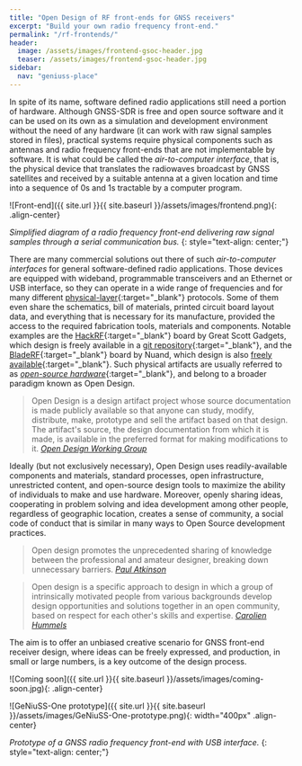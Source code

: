 ```yaml
---
title: "Open Design of RF front-ends for GNSS receivers"
excerpt: "Build your own radio frequency front-end."
permalink: "/rf-frontends/"
header:
  image: /assets/images/frontend-gsoc-header.jpg
  teaser: /assets/images/frontend-gsoc-header.jpg
sidebar:
  nav: "geniuss-place"
---
```


In spite of its name, software defined radio applications still need a portion of hardware. Although GNSS-SDR is free and open source software and it can be used on its own as a simulation and development environment without the need of any hardware (it can work with raw signal samples stored in files), practical systems require physical components such as antennas and radio frequency front-ends that are not implementable by software. It is what could be called the _air-to-computer interface_, that is, the physical device that translates the radiowaves broadcast by GNSS satellites and received by a suitable antenna at a given location and time into a sequence of 0s and 1s tractable by a computer program.

![Front-end]({{ site.url }}{{ site.baseurl }}/assets/images/frontend.png){: .align-center}

  _Simplified diagram of a radio frequency front-end delivering raw signal samples through a serial communication bus._
  {: style="text-align: center;"}

There are many commercial solutions out there of such _air-to-computer interfaces_ for general software-defined radio applications. Those devices are equipped with wideband, programmable transceivers and an Ethernet or USB interface, so they can operate in a wide range of frequencies and for many different [physical-layer](https://en.wikipedia.org/wiki/Physical_layer){:target="_blank"} protocols. Some of them even share the schematics, bill of materials, printed circuit board layout data, and everything that is necessary for its manufacture, provided the access to the required fabrication tools, materials and components. Notable examples are the [HackRF](https://greatscottgadgets.com/hackrf/){:target="_blank"} board by Great Scott Gadgets, which design is freely available in a [git repository](https://github.com/mossmann/hackrf/tree/master/hardware/hackrf-one){:target="_blank"}, and the [BladeRF](http://nuand.com){:target="_blank"} board by Nuand, which design is also [freely available](https://github.com/Nuand/bladeRF){:target="_blank"}. Such physical artifacts are usually referred to as [_open-source hardware_](https://en.wikipedia.org/wiki/Open-source_hardware){:target="_blank"}, and belong to a broader paradigm known as Open Design.

> Open Design is a design artifact project whose source documentation is made publicly available so that anyone can study, modify, distribute, make, prototype and sell the artifact based on that design. The artifact's source, the design documentation from which it is made, is available in the preferred format for making modifications to it.
> <cite><a href="https://github.com/OpenDesign-WorkingGroup/Open-Design-Definition" target="_blank">Open Design Working Group</a></cite>

Ideally (but not exclusively necessary), Open Design uses readily-available components and materials, standard processes, open infrastructure, unrestricted content, and open-source design tools to maximize the ability of individuals to make and use hardware. Moreover, openly sharing ideas, cooperating in problem solving and idea development among other people, regardless of geographic location, creates a sense of community, a social code of conduct that is similar in many ways to Open Source development practices.

> Open design promotes the unprecedented sharing of knowledge between the professional and amateur designer, breaking down unnecessary barriers.
> <cite><a href="http://opendesignnow.org/index.html%3Fp=399.html" target="_blank">Paul Atkinson</a></cite>

> Open design is a specific approach to design in which a group of intrinsically motivated people from various backgrounds develop design opportunities and solutions together in an open community, based on respect for each other's skills and expertise.
> <cite><a href="http://opendesignnow.org/index.html%3Fp=425.html" target="_blank">Carolien Hummels</a></cite>

The aim is to offer an unbiased creative scenario for GNSS front-end receiver design, where ideas can be freely expressed, and production, in small or large numbers, is a key outcome of the design process.


![Coming soon]({{ site.url }}{{ site.baseurl }}/assets/images/coming-soon.jpg){: .align-center}


![GeNiuSS-One prototype]({{ site.url }}{{ site.baseurl }}/assets/images/GeNiuSS-One-prototype.png){: width="400px" .align-center}

  _Prototype of a GNSS radio frequency front-end with USB interface._
  {: style="text-align: center;"}
